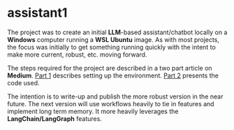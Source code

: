 # assistant1
The project was to create an initial **LLM**-based assistant/chatbot locally on a **Windows** computer running a **WSL Ubuntu** image.  As with most projects, the focus was initially to get something running quickly with the intent to make more current, robust, etc. moving forward.

The steps required for the project are described in a two part article on **Medium**. [Part 1](https://medium.com/@elastingbob/quickly-build-a-local-assistant-and-impress-your-friends-part-1-d4283fa50771) describes setting up the environment. [Part 2](https://medium.com/@elastingbob/quickly-build-a-local-assistant-and-impress-your-friends-part-2-83297292e6e5) presents the code used.

The intention is to write-up and publish the more robust version in the near future. The next version will use workflows heavily to tie in features and implement long term memory. It more heavily leverages the **LangChain/LangGraph** features.
